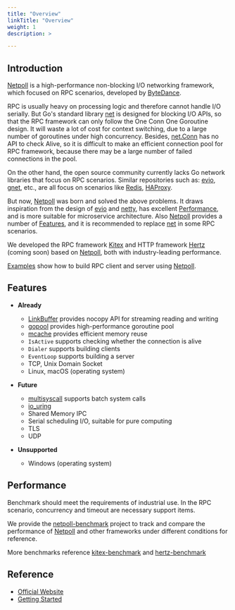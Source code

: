 ```yaml
---
title: "Overview"
linkTitle: "Overview"
weight: 1
description: >

---
```


## Introduction

[Netpoll][Netpoll] is a high-performance non-blocking I/O networking framework, which focused on RPC scenarios, developed by [ByteDance][ByteDance].

RPC is usually heavy on processing logic and therefore cannot handle I/O serially.
But Go's standard library [net][net] is designed for blocking I/O APIs,
so that the RPC framework can only follow the One Conn One Goroutine design.
It will waste a lot of cost for context switching, due to a large number of goroutines under high concurrency.
Besides, [net.Conn][net.Conn] has no API to check Alive, so it is difficult to make an efficient connection pool for RPC framework,
because there may be a large number of failed connections in the pool.

On the other hand, the open source community currently lacks Go network libraries that focus on RPC scenarios.
Similar repositories such as: [evio][evio], [gnet][gnet], etc., are all focus on scenarios like [Redis][Redis], [HAProxy][HAProxy].

But now, [Netpoll][Netpoll] was born and solved the above problems.
It draws inspiration from the design of [evio][evio] and [netty][netty],
has excellent [Performance](#performance), and is more suitable for microservice architecture.
Also [Netpoll][Netpoll] provides a number of [Features](#features),
and it is recommended to replace [net][net] in some RPC scenarios.

We developed the RPC framework [Kitex][Kitex] and HTTP framework [Hertz][Hertz] (coming soon) based on [Netpoll][Netpoll], both with industry-leading performance.

[Examples][netpoll-example] show how to build RPC client and server using [Netpoll][Netpoll].

## Features

* **Already**
    - [LinkBuffer][LinkBuffer] provides nocopy API for streaming reading and writing
    - [gopool][gopool] provides high-performance goroutine pool
    - [mcache][mcache] provides efficient memory reuse
    - `IsActive` supports checking whether the connection is alive
    - `Dialer` supports building clients
    - `EventLoop` supports building a server
    - TCP, Unix Domain Socket
    - Linux, macOS (operating system)

* **Future**
    - [multisyscall][multisyscall] supports batch system calls
    - [io_uring][io_uring]
    - Shared Memory IPC
    - Serial scheduling I/O, suitable for pure computing
    - TLS
    - UDP

* **Unsupported**
    - Windows (operating system)

## Performance

Benchmark should meet the requirements of industrial use.
In the RPC scenario, concurrency and timeout are necessary support items.

We provide the [netpoll-benchmark][netpoll-benchmark] project to track and compare
the performance of [Netpoll][Netpoll] and other frameworks under different conditions for reference.

More benchmarks reference [kitex-benchmark][kitex-benchmark] and [hertz-benchmark][hertz-benchmark]

## Reference

* [Official Website](https://www.cloudwego.io)
* [Getting Started](https://www.cloudwego.io/docs/netpoll/getting-started/)


[Netpoll]: https://github.com/cloudwego/netpoll
[net]: https://github.com/golang/go/tree/master/src/net
[net.Conn]: https://github.com/golang/go/blob/master/src/net/net.go
[evio]: https://github.com/tidwall/evio
[gnet]: https://github.com/panjf2000/gnet
[netty]: https://github.com/netty/netty
[Kitex]: https://github.com/cloudwego/kitex
[Hertz]: https://github.com/cloudwego/hertz
[netpoll-example]: https://github.com/cloudwego/netpoll-examples

[netpoll-benchmark]: https://github.com/cloudwego/netpoll-benchmark
[kitex-benchmark]: https://github.com/cloudwego/kitex-benchmark
[hertz-benchmark]: https://github.com/cloudwego/hertz-benchmark

[ByteDance]: https://www.bytedance.com
[Redis]: https://redis.io
[HAProxy]: http://www.haproxy.org

[LinkBuffer]: nocopy_linkbuffer.go
[gopool]: https://github.com/bytedance/gopkg/tree/develop/util/gopool
[mcache]: https://github.com/bytedance/gopkg/tree/develop/lang/mcache
[multisyscall]: https://github.com/cloudwego/multisyscall
[io_uring]: https://github.com/axboe/liburing
